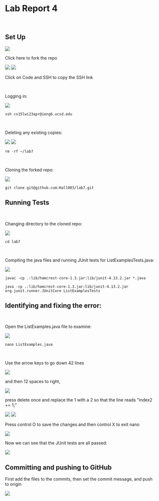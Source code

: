 # Lab Report 4

<br/>


## Set Up

<img src="LabReport4/WhereToFork.png"/>

Click here to fork the repo

<img src="LabReport4/Forking.png"/>

<img src="LabReport4/SSHClone.png"/>

Click on Code and SSH to copy the SSH link

<br/>

Logging in:

<img src="LabReport4/RemoteLogIn.png"/>

  ``
  ssh cs15lwi23apr@ieng6.ucsd.edu
  ``
  
<br/>

Deleting any existing copies:

<img src="LabReport4/RemoteLS1.png"/>
<img src="LabReport4/RemoveLab7.png"/>

  ``
  rm -rf ~/lab7
  ``
  
<br/>

Cloning the forked repo:

<img src="LabReport4/GitCloneLab7.png"/>

  ``
  git clone git@github.com:Hall003/lab7.git
  ``
  
## Running Tests

<br/>

Changing directory to the cloned repo:

<img src="LabReport4/CdIntoLab7.png"/>

``
cd lab7
``

<br/>

Compiling the java files and running JUnit tests for ListExamplesTests.java:

<img src="LabReport4/JUnitFail.png"/>

```
javac -cp .:lib/hamcrest-core-1.3.jar:lib/junit-4.13.2.jar *.java

java -cp .:lib/hamcrest-core-1.3.jar:lib/junit-4.13.2.jar org.junit.runner.JUnitCore ListExamplesTests
```

## Identifying and fixing the error:

<br/>

Open the ListExamples.java file to examine:

<img src="LabReport4/Nano.png"/>

``
nano ListExamples.java
``

<br/>

Use the arrow keys to go down 42 lines  

<img src="LabReport4/Nano42Down.png"/>

and then 12 spaces to right,

<img src="LabReport4/NanoPointer.png"/>

press delete once and replace the 1 with a 2 so that the line reads "index2 += 1;"

<img src="LabReport4/NanoDelete.png"/>
<img src="LabReport4/Nano2Num.png"/>

Press control O to save the changes and then control X to exit nano

<img src="LabReport4/NanoO.png"/>

Now we can see that the JUnit tests are all passed:

<img src="LabReport4/JUnitPass.png"/>

## Committing and pushing to GitHub


First add the files to the commits, then set the commit message, and push to origin

<img src="LabReport4/GitCommitPushYay.png"/>

